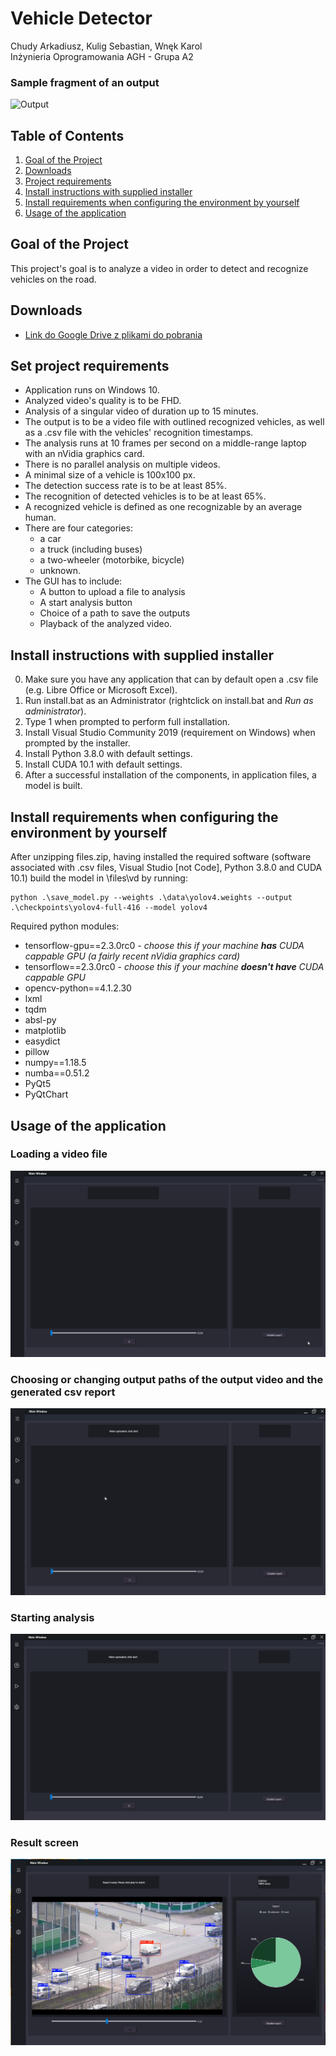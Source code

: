 
# Vehicle Detector
Chudy Arkadiusz, Kulig Sebastian, Wnęk Karol    
Inżynieria Oprogramowania AGH - Grupa A2





### Sample fragment of an output
![Output](output.gif)





## Table of Contents
1. [Goal of the Project](#goal-of-the-Project)
2. [Downloads](#downloads)
3. [Project requirements](#project-requirements)
4. [Install instructions with supplied installer](#install-instructions-with-supplied-installer)
5. [Install requirements when configuring the environment by yourself](#install-requirements-when-configuring-the-environment-by-yourself)
6. [Usage of the application](#usage-of-the-application)




## Goal of the Project
This project's goal is to analyze a video in order to detect and recognize vehicles on the road. 

## Downloads
* [Link do Google Drive z plikami do pobrania](http://drive.google.com)



## Set project requirements
* Application runs on Windows 10.
* Analyzed video's quality is to be FHD.
* Analysis of a singular video of duration up to 15 minutes.
* The output is to be a video file with outlined recognized vehicles, as well as a .csv file with the vehicles' recognition timestamps.
* The analysis runs at 10 frames per second on a middle-range laptop with an nVidia graphics card.
* There is no parallel analysis on multiple videos.
* A minimal size of a vehicle is 100x100 px.
* The detection success rate is to be at least 85%.
* The recognition of detected vehicles is to be at least 65%.
* A recognized vehicle is defined as one recognizable by an average human.
* There are four categories: 
	*  a car
	* a truck (including buses)
	* a two-wheeler (motorbike, bicycle)
	* unknown.
* The GUI has to include:
	* A button to upload a file to analysis
	* A start analysis button
	* Choice of a path to save the outputs
	* Playback of the analyzed video.



## Install instructions with supplied installer
0. Make sure you have any application that can by default open a .csv file (e.g. Libre Office or Microsoft Excel).
1. Run install.bat as an Administrator (rightclick on install.bat and *Run as administrator*).
2. Type 1 when prompted to perform full installation.
3. Install Visual Studio Community 2019 (requirement on Windows) when prompted by the installer.
4. Install Python 3.8.0 with default settings.
5. Install CUDA 10.1 with default settings.
6. After a successful installation of the components, in application files, a model is built.




## Install requirements when configuring the environment by yourself
After unzipping files.zip, having installed the required software (software associated with .csv files, Visual Studio [not Code], Python 3.8.0 and CUDA 10.1) build the model in \files\vd by running:


```
python .\save_model.py --weights .\data\yolov4.weights --output .\checkpoints\yolov4-full-416 --model yolov4
```    
    
      
Required python modules: 
* tensorflow-gpu==2.3.0rc0 - *choose this if your machine **has** CUDA cappable GPU (a fairly recent nVidia graphics card)*
* tensorflow==2.3.0rc0 - *choose this if your machine **doesn't have** CUDA cappable GPU*
* opencv-python==4.1.2.30 
* lxml 
* tqdm 
* absl-py 
* matplotlib 
* easydict 
* pillow 
* numpy==1.18.5 
* numba==0.51.2 
* PyQt5 
* PyQtChart





## Usage of the application


### Loading a video file
![Loading the file GIF](load.gif) 


### Choosing or changing output paths of the output video and the generated csv report
![Changing the path GIF](dest.gif) 


### Starting analysis
![Starting analysis GIF](load3.gif) 



### Result screen
![Result PNG](final.PNG)
